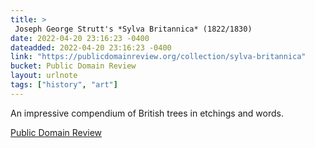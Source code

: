 ```yaml
---
title: > 
 Joseph George Strutt's *Sylva Britannica* (1822/1830)
date: 2022-04-20 23:16:23 -0400
dateadded: 2022-04-20 23:16:23 -0400
link: "https://publicdomainreview.org/collection/sylva-britannica"
bucket: Public Domain Review
layout: urlnote
tags: ["history", "art"]
--- 
```

An impressive compendium of British trees in etchings and words.
 <!-- end excerpt --> 
<div class='bucket'><a class='internal-link' href='/buckets/public-domain-review'>Public Domain Review</a></div> 

